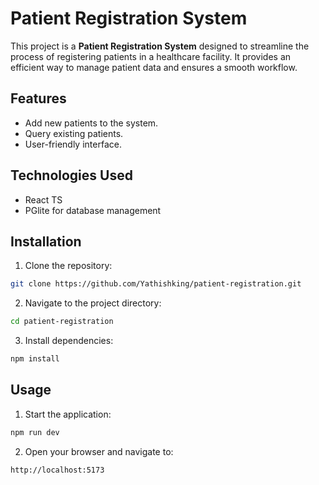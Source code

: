 # Patient Registration System

This project is a **Patient Registration System** designed to streamline the process of registering patients in a healthcare facility. It provides an efficient way to manage patient data and ensures a smooth workflow.

## Features
- Add new patients to the system.
- Query existing patients.
- User-friendly interface.

## Technologies Used
- React TS
- PGlite for database management

## Installation
1. Clone the repository:
  ```bash
  git clone https://github.com/Yathishking/patient-registration.git
  ```
2. Navigate to the project directory:
  ```bash
  cd patient-registration
  ```
3. Install dependencies:
  ```bash
  npm install
  ```

## Usage

1. Start the application:
  ```bash
  npm run dev
  ```
2. Open your browser and navigate to:
  ```
  http://localhost:5173
  ```

